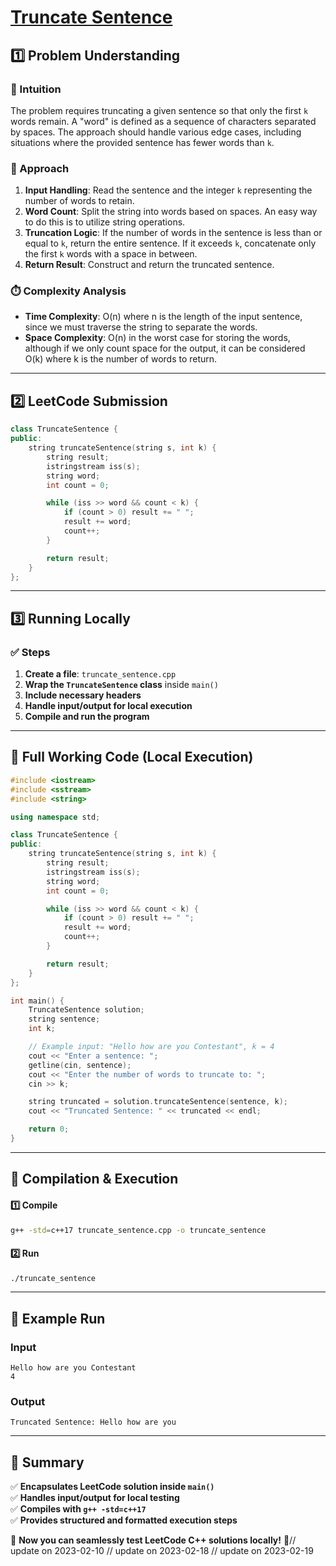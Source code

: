 # **[Truncate Sentence](https://leetcode.com/problems/truncate-sentence/description/)**  

## **1️⃣ Problem Understanding**  
### **📌 Intuition**  
The problem requires truncating a given sentence so that only the first `k` words remain. A "word" is defined as a sequence of characters separated by spaces. The approach should handle various edge cases, including situations where the provided sentence has fewer words than `k`.

### **🚀 Approach**  
1. **Input Handling**: Read the sentence and the integer `k` representing the number of words to retain.
2. **Word Count**: Split the string into words based on spaces. An easy way to do this is to utilize string operations.
3. **Truncation Logic**: If the number of words in the sentence is less than or equal to `k`, return the entire sentence. If it exceeds `k`, concatenate only the first `k` words with a space in between.
4. **Return Result**: Construct and return the truncated sentence.

### **⏱️ Complexity Analysis**  
- **Time Complexity**: O(n) where n is the length of the input sentence, since we must traverse the string to separate the words.
- **Space Complexity**: O(n) in the worst case for storing the words, although if we only count space for the output, it can be considered O(k) where k is the number of words to return.

---  

## **2️⃣ LeetCode Submission**  
```cpp
class TruncateSentence {
public:
    string truncateSentence(string s, int k) {
        string result;
        istringstream iss(s);
        string word;
        int count = 0;

        while (iss >> word && count < k) {
            if (count > 0) result += " ";
            result += word;
            count++;
        }

        return result;
    }
};
```  

---  

## **3️⃣ Running Locally**  
### **✅ Steps**  
1. **Create a file**: `truncate_sentence.cpp`  
2. **Wrap the `TruncateSentence` class** inside `main()`  
3. **Include necessary headers**  
4. **Handle input/output for local execution**  
5. **Compile and run the program**  

---  

## **📝 Full Working Code (Local Execution)**  
```cpp
#include <iostream>
#include <sstream>
#include <string>

using namespace std;

class TruncateSentence {
public:
    string truncateSentence(string s, int k) {
        string result;
        istringstream iss(s);
        string word;
        int count = 0;

        while (iss >> word && count < k) {
            if (count > 0) result += " ";
            result += word;
            count++;
        }

        return result;
    }
};

int main() {
    TruncateSentence solution;
    string sentence;
    int k;

    // Example input: "Hello how are you Contestant", k = 4
    cout << "Enter a sentence: ";
    getline(cin, sentence);
    cout << "Enter the number of words to truncate to: ";
    cin >> k;

    string truncated = solution.truncateSentence(sentence, k);
    cout << "Truncated Sentence: " << truncated << endl;

    return 0;
}
```  

---  

## **🔧 Compilation & Execution**  
#### **1️⃣ Compile**  
```bash
g++ -std=c++17 truncate_sentence.cpp -o truncate_sentence
```  

#### **2️⃣ Run**  
```bash
./truncate_sentence
```  

---  

## **🎯 Example Run**  
### **Input**  
```
Hello how are you Contestant
4
```  
### **Output**  
```
Truncated Sentence: Hello how are you
```  

---  

## **📌 Summary**  
✅ **Encapsulates LeetCode solution inside `main()`**  
✅ **Handles input/output for local testing**  
✅ **Compiles with `g++ -std=c++17`**  
✅ **Provides structured and formatted execution steps**  

🚀 **Now you can seamlessly test LeetCode C++ solutions locally!** 🚀// update on 2023-02-10
// update on 2023-02-18
// update on 2023-02-19
